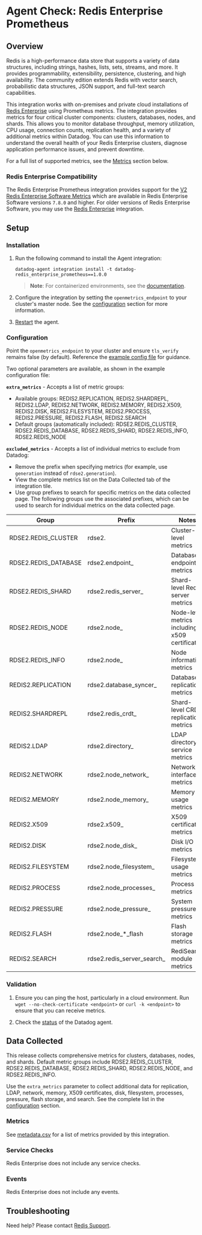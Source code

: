 # Agent Check: Redis Enterprise Prometheus

## Overview

Redis is a high-performance data store that supports a variety of data structures, including strings, hashes, lists, sets, streams, and more. It provides programmability, extensibility, persistence, clustering, and high availability. The community edition extends Redis with vector search, probabilistic data structures, JSON support, and full-text search capabilities.

This integration works with on-premises and private cloud installations of [Redis Enterprise][1] using Prometheus metrics.
The integration provides metrics for four critical cluster components: clusters, databases, nodes, and shards. This allows you to monitor database throughput, memory utilization, CPU usage, connection counts, replication health, and a variety of additional metrics within Datadog. You can use this information to understand the overall health of your Redis Enterprise clusters, diagnose application performance issues, and prevent downtime.

For a full list of supported metrics, see the [Metrics](#metrics) section below.

### Redis Enterprise Compatibility

The Redis Enterprise Prometheus integration provides support for the [V2 Redis Enterprise Software Metrics][10] which are available in Redis Enterprise Software versions `7.8.0` and higher. For older versions of Redis Enterprise Software, you may use the [Redis Enterprise][11] integration.

## Setup

### Installation

1. Run the following command to install the Agent integration:
   ```shell
   datadog-agent integration install -t datadog-redis_enterprise_prometheus==1.0.0
   ```
    > **Note**: For containerized environments, see the [documentation][9].
  
2. Configure the integration by setting the `openmetrics_endpoint` to your cluster's master node. See the [configuration](#configuration) section for more information.

3. [Restart][3] the agent.


### Configuration

Point the `openmetrics_endpoint` to your cluster and ensure `tls_verify` remains false (by default). Reference the [example config file][4] for guidance.

Two optional parameters are available, as shown in the example configuration file:

**`extra_metrics`** - Accepts a list of metric groups:
- Available groups: REDIS2.REPLICATION, REDIS2.SHARDREPL, REDIS2.LDAP, REDIS2.NETWORK, REDIS2.MEMORY, REDIS2.X509, REDIS2.DISK, REDIS2.FILESYSTEM, REDIS2.PROCESS, REDIS2.PRESSURE, REDIS2.FLASH, REDIS2.SEARCH
- Default groups (automatically included): RDSE2.REDIS_CLUSTER, RDSE2.REDIS_DATABASE, RDSE2.REDIS_SHARD, RDSE2.REDIS_INFO, RDSE2.REDIS_NODE

**`excluded_metrics`** - Accepts a list of individual metrics to exclude from Datadog:
- Remove the prefix when specifying metrics (for example, use `generation` instead of `rdse2.generation`).
- View the complete metrics list on the Data Collected tab of the integration tile.
- Use group prefixes to search for specific metrics on the data collected page.
The following groups use the associated prefixes, which can be used to search for individual metrics on 
the data collected page.

| Group                    | Prefix                      | Notes                                                |
|--------------------------|----------------------------|------------------------------------------------------|
| RDSE2.REDIS_CLUSTER      | rdse2.                     | Cluster-level metrics                               |
| RDSE2.REDIS_DATABASE     | rdse2.endpoint_            | Database endpoint metrics                           |
| RDSE2.REDIS_SHARD        | rdse2.redis_server_        | Shard-level Redis server metrics                   |
| RDSE2.REDIS_NODE         | rdse2.node_                | Node-level metrics including x509 certificates     |
| RDSE2.REDIS_INFO         | rdse2.node_                | Node information metrics                            |
| REDIS2.REPLICATION       | rdse2.database_syncer_     | Database replication metrics                        |
| REDIS2.SHARDREPL         | rdse2.redis_crdt_          | Shard-level CRDT replication metrics               |
| REDIS2.LDAP              | rdse2.directory_           | LDAP directory service metrics                     |
| REDIS2.NETWORK           | rdse2.node_network_        | Network interface metrics                           |
| REDIS2.MEMORY            | rdse2.node_memory_         | Memory usage metrics                                |
| REDIS2.X509              | rdse2.x509_                | X509 certificate metrics                            |
| REDIS2.DISK              | rdse2.node_disk_           | Disk I/O metrics                                    |
| REDIS2.FILESYSTEM        | rdse2.node_filesystem_     | Filesystem usage metrics                            |
| REDIS2.PROCESS           | rdse2.node_processes_      | Process metrics                                     |
| REDIS2.PRESSURE          | rdse2.node_pressure_       | System pressure metrics                             |
| REDIS2.FLASH             | rdse2.node_*_flash         | Flash storage metrics                               |
| REDIS2.SEARCH            | rdse2.redis_server_search_ | RediSearch module metrics                           |

### Validation

1. Ensure you can ping the host, particularly in a cloud environment. Run `wget --no-check-certificate <endpoint>` 
or `curl -k <endpoint>` to ensure that you can receive metrics.

2. Check the [status][5] of the Datadog agent.


## Data Collected

This release collects comprehensive metrics for clusters, databases, nodes, and shards. Default metric groups include RDSE2.REDIS_CLUSTER, RDSE2.REDIS_DATABASE, RDSE2.REDIS_SHARD, RDSE2.REDIS_NODE, and RDSE2.REDIS_INFO.

Use the `extra_metrics` parameter to collect additional data for replication, LDAP, network, memory, X509 certificates, disk, filesystem, processes, pressure, flash storage, and search. See the complete list in the [configuration](#configuration) section.


### Metrics

See [metadata.csv][6] for a list of metrics provided by this integration.


### Service Checks

Redis Enterprise does not include any service checks.


### Events

Redis Enterprise does not include any events.


## Troubleshooting

Need help? Please contact [Redis Support][8].

[1]: https://redis.com/redis-enterprise-software/overview/
[2]: https://docs.datadoghq.com/getting_started/integrations/
[3]: https://docs.datadoghq.com/agent/guide/agent-commands/#start-stop-and-restart-the-agent
[4]: https://github.com/DataDog/integrations-extras/blob/master/redis_enterprise_prometheus/datadog_checks/redis_enterprise_prometheus/data/conf.yaml.example
[5]: https://docs.datadoghq.com/agent/guide/agent-commands/#agent-status-and-information
[6]: https://github.com/DataDog/integrations-extras/blob/master/redis_enterprise_prometheus/metadata.csv
[7]: mailto:field.engineers@redis.com
[8]: https://redis.io/support/
[9]: https://docs.datadoghq.com/agent/guide/use-community-integrations/?tab=containerized
[10]: https://redis.io/docs/latest/integrate/prometheus-with-redis-enterprise/prometheus-metrics-definitions/
[11]: https://docs.datadoghq.com/integrations/redis-enterprise/
